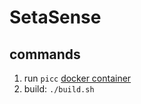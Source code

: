 # SetaSense

## commands

1. run `picc` [docker container](./docker/README.md)
2. build: `./build.sh`
